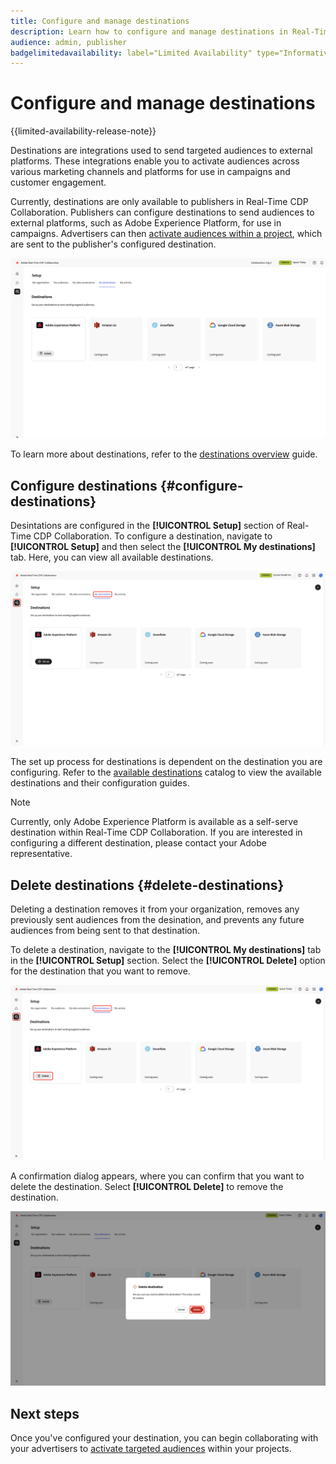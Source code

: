 ```yaml
---
title: Configure and manage destinations
description: Learn how to configure and manage destinations in Real-Time CDP Collaboration.
audience: admin, publisher
badgelimitedavailability: label="Limited Availability" type="Informative" url="https://helpx.adobe.com/legal/product-descriptions/real-time-customer-data-platform-collaboration.html newtab=true"
---
```

# Configure and manage destinations

{{limited-availability-release-note}}

Destinations are integrations used to send targeted audiences to external platforms. These integrations enable you to activate audiences across various marketing channels and platforms for use in campaigns and customer engagement.

Currently, destinations are only available to publishers in Real-Time CDP Collaboration. Publishers can configure destinations to send audiences to external platforms, such as Adobe Experience Platform, for use in campaigns. Advertisers can then [activate audiences within a project](../collaborate/activate.md), which are sent to the publisher's configured destination.

![The My destinations tab in the Setup workspace showing an active Adobe Experience Platform destinations](/help/assets/setup/manage-destinations/my-destinations-overview.png)

To learn more about destinations, refer to the [destinations overview](../destinations/overview.md) guide.

## Configure destinations {#configure-destinations}

Desintations are configured in the **[!UICONTROL Setup]** section of Real-Time CDP Collaboration. To configure a destination, navigate to **[!UICONTROL Setup]** and then select the **[!UICONTROL My destinations]** tab. Here, you can view all available destinations.

![The My destinations tab in the Setup workspace showing the available destinations.](/help/assets/setup/manage-destinations/my-destinations.png)

The set up process for destinations is dependent on the destination you are configuring. Refer to the [available destinations](../destinations/overview.md#available-destinations) catalog to view the available destinations and their configuration guides.

>[!NOTE]
>
>Currently, only Adobe Experience Platform is available as a self-serve destination within Real-Time CDP Collaboration. If you are interested in configuring a different destination, please contact your Adobe representative.

## Delete destinations {#delete-destinations}

Deleting a destination removes it from your organization, removes any previously sent audiences from the desination, and prevents any future audiences from being sent to that destination.

To delete a destination, navigate to the **[!UICONTROL My destinations]** tab in the **[!UICONTROL Setup]** section. Select the **[!UICONTROL Delete]** option for the destination that you want to remove.

![The My destinations workspace with the Delete option highlighted for the Adobe Experience Platform destination.](/help/assets/setup/manage-destinations/delete-destination.png)

A confirmation dialog appears, where you can confirm that you want to delete the destination. Select **[!UICONTROL Delete]** to remove the destination.

![The Delete destination dialog with the Delete option highlighted.](/help/assets/setup/manage-destinations/delete-destination-confirm.png)

## Next steps

Once you've configured your destination, you can begin collaborating with your advertisers to [activate targeted audiences](../collaborate/activate.md) within your projects.
